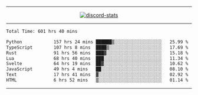 <a href="https://www.github.com/ripavoid" target="_blank" rel="noreferrer">

-------

<div align='center'>
    <a href='https://discordapp.com/users/825178146797518881'>
        <img align='center' alt='discord-stats' src='https://api.discord-status.me/825178146797518881?nitro&boost=4&gradient=%231e0b1a%2C%23000000%2C%23000000%2C%23160316'></img>
    </a>
</div>

-------

<!--START_SECTION:waka-->

```txt
Total Time: 601 hrs 40 mins

Python            157 hrs 24 mins ██████▒░░░░░░░░░░░░░░░░░░   25.99 %
TypeScript        107 hrs 8 mins  ████▒░░░░░░░░░░░░░░░░░░░░   17.69 %
Rust              91 hrs 56 mins  ███▓░░░░░░░░░░░░░░░░░░░░░   15.18 %
Lua               68 hrs 40 mins  ███░░░░░░░░░░░░░░░░░░░░░░   11.34 %
Svelte            64 hrs 19 mins  ██▓░░░░░░░░░░░░░░░░░░░░░░   10.62 %
JavaScript        49 hrs 4 mins   ██░░░░░░░░░░░░░░░░░░░░░░░   08.10 %
Text              17 hrs 41 mins  ▓░░░░░░░░░░░░░░░░░░░░░░░░   02.92 %
HTML              6 hrs 52 mins   ▒░░░░░░░░░░░░░░░░░░░░░░░░   01.14 %
```

<!--END_SECTION:waka-->

-------
